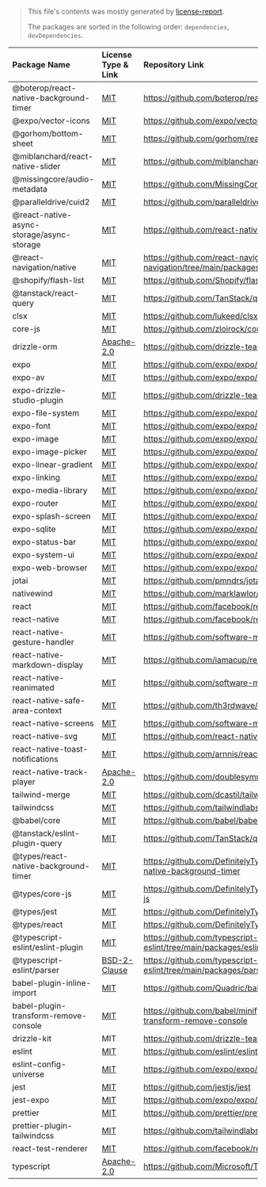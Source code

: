 > This file's contents was mostly generated by [license-report](https://github.com/kessler/license-report).
>
> The packages are sorted in the following order: `dependencies`, `devDependencies`.

| Package Name                              | License Type & Link                                                                                      | Repository Link                                                                                    |
| :---------------------------------------- | :------------------------------------------------------------------------------------------------------- | :------------------------------------------------------------------------------------------------- |
| @boterop/react-native-background-timer    | [MIT](https://github.com/boterop/react-native-background-timer/blob/main/LICENSE)                        | https://github.com/boterop/react-native-background-timer                                           |
| @expo/vector-icons                        | [MIT](https://github.com/expo/vector-icons/blob/master/LICENSE)                                          | https://github.com/expo/vector-icons                                                               |
| @gorhom/bottom-sheet                      | [MIT](https://github.com/gorhom/react-native-bottom-sheet/blob/master/LICENSE)                           | https://github.com/gorhom/react-native-bottom-sheet                                                |
| @miblanchard/react-native-slider          | [MIT](https://github.com/miblanchard/react-native-slider/blob/main/LICENSE)                              | https://github.com/miblanchard/react-native-slider                                                 |
| @missingcore/audio-metadata               | [MIT](https://github.com/MissingCore/audio-metadata/blob/main/LICENSE)                                   | https://github.com/MissingCore/audio-metadata                                                      |
| @paralleldrive/cuid2                      | [MIT](https://github.com/paralleldrive/cuid2/blob/main/LICENSE)                                          | https://github.com/paralleldrive/cuid2                                                             |
| @react-native-async-storage/async-storage | [MIT](https://github.com/react-native-async-storage/async-storage/blob/main/LICENSE)                     | https://github.com/react-native-async-storage/async-storage                                        |
| @react-navigation/native                  | [MIT](https://github.com/react-navigation/react-navigation/blob/main/packages/native/LICENSE)            | https://github.com/react-navigation/react-navigation/tree/main/packages/native                     |
| @shopify/flash-list                       | [MIT](https://github.com/Shopify/flash-list/blob/main/LICENSE.md)                                        | https://github.com/Shopify/flash-list                                                              |
| @tanstack/react-query                     | [MIT](https://github.com/TanStack/query/blob/main/LICENSE)                                               | https://github.com/TanStack/query                                                                  |
| clsx                                      | [MIT](https://github.com/lukeed/clsx/blob/master/license)                                                | https://github.com/lukeed/clsx                                                                     |
| core-js                                   | [MIT](https://github.com/zloirock/core-js/blob/master/LICENSE)                                           | https://github.com/zloirock/core-js                                                                |
| drizzle-orm                               | [Apache-2.0](https://github.com/drizzle-team/drizzle-orm/blob/main/LICENSE)                              | https://github.com/drizzle-team/drizzle-orm                                                        |
| expo                                      | [MIT](https://github.com/expo/expo/blob/main/LICENSE)                                                    | https://github.com/expo/expo/tree/main/packages/expo                                               |
| expo-av                                   | [MIT](https://github.com/expo/expo/blob/main/LICENSE)                                                    | https://github.com/expo/expo/tree/main/packages/expo-av                                            |
| expo-drizzle-studio-plugin                | [MIT](https://github.com/drizzle-team/drizzle-studio-expo/blob/main/package.json#L27)                    | https://github.com/drizzle-team/drizzle-studio-expo                                                |
| expo-file-system                          | [MIT](https://github.com/expo/expo/blob/main/LICENSE)                                                    | https://github.com/expo/expo/tree/main/packages/expo-file-system                                   |
| expo-font                                 | [MIT](https://github.com/expo/expo/blob/main/LICENSE)                                                    | https://github.com/expo/expo/tree/main/packages/expo-font                                          |
| expo-image                                | [MIT](https://github.com/expo/expo/blob/main/LICENSE)                                                    | https://github.com/expo/expo/tree/main/packages/expo-image                                         |
| expo-image-picker                         | [MIT](https://github.com/expo/expo/blob/main/LICENSE)                                                    | https://github.com/expo/expo/tree/main/packages/expo-image-picker                                  |
| expo-linear-gradient                      | [MIT](https://github.com/expo/expo/blob/main/LICENSE)                                                    | https://github.com/expo/expo/tree/main/packages/expo-linear-gradient                               |
| expo-linking                              | [MIT](https://github.com/expo/expo/blob/main/LICENSE)                                                    | https://github.com/expo/expo/tree/main/packages/expo-linking                                       |
| expo-media-library                        | [MIT](https://github.com/expo/expo/blob/main/LICENSE)                                                    | https://github.com/expo/expo/tree/main/packages/expo-media-library                                 |
| expo-router                               | [MIT](https://github.com/expo/expo/blob/main/LICENSE)                                                    | https://github.com/expo/expo/tree/main/packages/expo-router                                        |
| expo-splash-screen                        | [MIT](https://github.com/expo/expo/blob/main/LICENSE)                                                    | https://github.com/expo/expo/tree/main/packages/expo-splash-screen                                 |
| expo-sqlite                               | [MIT](https://github.com/expo/expo/blob/main/LICENSE)                                                    | https://github.com/expo/expo/tree/main/packages/expo-sqlite                                        |
| expo-status-bar                           | [MIT](https://github.com/expo/expo/blob/main/LICENSE)                                                    | https://github.com/expo/expo/tree/main/packages/expo-status-bar                                    |
| expo-system-ui                            | [MIT](https://github.com/expo/expo/blob/main/LICENSE)                                                    | https://github.com/expo/expo/tree/main/packages/expo-system-ui                                     |
| expo-web-browser                          | [MIT](https://github.com/expo/expo/blob/main/LICENSE)                                                    | https://github.com/expo/expo/tree/main/packages/expo-web-browser                                   |
| jotai                                     | [MIT](https://github.com/pmndrs/jotai/blob/main/LICENSE)                                                 | https://github.com/pmndrs/jotai                                                                    |
| nativewind                                | [MIT](https://github.com/nativewind/nativewind/blob/main/packages/nativewind/LICENSE)                    | https://github.com/marklawlor/nativewind                                                           |
| react                                     | [MIT](https://github.com/facebook/react/blob/main/LICENSE)                                               | https://github.com/facebook/react                                                                  |
| react-native                              | [MIT](https://github.com/facebook/react-native/blob/main/LICENSE)                                        | https://github.com/facebook/react-native                                                           |
| react-native-gesture-handler              | [MIT](https://github.com/software-mansion/react-native-gesture-handler/blob/main/LICENSE)                | https://github.com/software-mansion/react-native-gesture-handler                                   |
| react-native-markdown-display             | [MIT](https://github.com/iamacup/react-native-markdown-display/blob/master/LICENSE)                      | https://github.com/iamacup/react-native-markdown-display                                           |
| react-native-reanimated                   | [MIT](https://github.com/software-mansion/react-native-reanimated/blob/main/LICENSE)                     | https://github.com/software-mansion/react-native-reanimated                                        |
| react-native-safe-area-context            | [MIT](https://github.com/th3rdwave/react-native-safe-area-context/blob/main/LICENSE)                     | https://github.com/th3rdwave/react-native-safe-area-context                                        |
| react-native-screens                      | [MIT](https://github.com/software-mansion/react-native-screens/blob/main/LICENSE)                        | https://github.com/software-mansion/react-native-screens                                           |
| react-native-svg                          | [MIT](https://github.com/software-mansion/react-native-svg/blob/main/LICENSE)                            | https://github.com/react-native-community/react-native-svg                                         |
| react-native-toast-notifications          | [MIT](https://github.com/arnnis/react-native-toast-notifications/blob/master/LICENSE)                    | https://github.com/arnnis/react-native-toast-notifications                                         |
| react-native-track-player                 | [Apache-2.0](https://github.com/doublesymmetry/react-native-track-player/blob/main/LICENSE)              | https://github.com/doublesymmetry/react-native-track-player                                        |
| tailwind-merge                            | [MIT](https://github.com/dcastil/tailwind-merge/blob/main/LICENSE.md)                                    | https://github.com/dcastil/tailwind-merge                                                          |
| tailwindcss                               | [MIT](https://github.com/tailwindlabs/tailwindcss/blob/next/LICENSE)                                     | https://github.com/tailwindlabs/tailwindcss                                                        |
| @babel/core                               | [MIT](https://github.com/babel/babel/blob/main/LICENSE)                                                  | https://github.com/babel/babel/tree/main/packages/babel-core                                       |
| @tanstack/eslint-plugin-query             | [MIT](https://github.com/TanStack/query/blob/main/LICENSE)                                               | https://github.com/TanStack/query/tree/main/packages/eslint-plugin-query                           |
| @types/react-native-background-timer      | [MIT](https://github.com/DefinitelyTyped/DefinitelyTyped/blob/master/LICENSE)                            | https://github.com/DefinitelyTyped/DefinitelyTyped/tree/master/types/react-native-background-timer |
| @types/core-js                            | [MIT](https://github.com/DefinitelyTyped/DefinitelyTyped/blob/master/LICENSE)                            | https://github.com/DefinitelyTyped/DefinitelyTyped/tree/master/types/core-js                       |
| @types/jest                               | [MIT](https://github.com/DefinitelyTyped/DefinitelyTyped/blob/master/LICENSE)                            | https://github.com/DefinitelyTyped/DefinitelyTyped/tree/master/types/jest                          |
| @types/react                              | [MIT](https://github.com/DefinitelyTyped/DefinitelyTyped/blob/master/LICENSE)                            | https://github.com/DefinitelyTyped/DefinitelyTyped/tree/master/types/react                         |
| @typescript-eslint/eslint-plugin          | [MIT](https://github.com/typescript-eslint/typescript-eslint/blob/main/packages/eslint-plugin/LICENSE)   | https://github.com/typescript-eslint/typescript-eslint/tree/main/packages/eslint-plugin            |
| @typescript-eslint/parser                 | [BSD-2-Clause](https://github.com/typescript-eslint/typescript-eslint/blob/main/packages/parser/LICENSE) | https://github.com/typescript-eslint/typescript-eslint/tree/main/packages/parser                   |
| babel-plugin-inline-import                | [MIT](https://github.com/feats/babel-plugin-inline-import/blob/master/LICENSE)                           | https://github.com/Quadric/babel-plugin-inline-import                                              |
| babel-plugin-transform-remove-console     | [MIT](https://github.com/babel/minify/blob/master/LICENSE)                                               | https://github.com/babel/minify/tree/master/packages/babel-plugin-transform-remove-console         |
| drizzle-kit                               | MIT                                                                                                      | https://github.com/drizzle-team/drizzle-kit-mirror                                                 |
| eslint                                    | [MIT](https://github.com/eslint/eslint/blob/main/LICENSE)                                                | https://github.com/eslint/eslint                                                                   |
| eslint-config-universe                    | [MIT](https://github.com/expo/expo/blob/main/packages/eslint-config-universe/LICENSE)                    | https://github.com/expo/expo/tree/main/packages/eslint-config-universe                             |
| jest                                      | [MIT](https://github.com/jestjs/jest/blob/main/LICENSE)                                                  | https://github.com/jestjs/jest                                                                     |
| jest-expo                                 | [MIT](https://github.com/expo/expo/blob/main/LICENSE)                                                    | https://github.com/expo/expo/tree/main/packages/jest-expo                                          |
| prettier                                  | [MIT](https://github.com/prettier/prettier/blob/main/LICENSE)                                            | https://github.com/prettier/prettier                                                               |
| prettier-plugin-tailwindcss               | [MIT](https://github.com/tailwindlabs/prettier-plugin-tailwindcss/blob/main/LICENSE)                     | https://github.com/tailwindlabs/prettier-plugin-tailwindcss                                        |
| react-test-renderer                       | [MIT](https://github.com/facebook/react/blob/main/LICENSE)                                               | https://github.com/facebook/react/tree/main/packages/react-test-renderer                           |
| typescript                                | [Apache-2.0](https://github.com/microsoft/TypeScript/blob/main/LICENSE.txt)                              | https://github.com/Microsoft/TypeScript                                                            |
